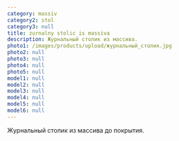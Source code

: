 ```yaml
---
category: massiv
category2: stol
category3: null
title: zurnalny stolic is massiva
description: Журнальный столик из массива.
photo1: /images/products/upload/журнальный_столик.jpg
photo2: null
photo3: null
photo4: null
photo5: null
model1: null
model2: null
model3: null
model4: null
model5: null
model6: null
---
```

Журнальный столик из массива до покрытия.
